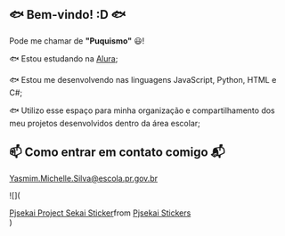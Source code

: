 ## 🐟 Bem-vindo! :D 🐟

Pode me chamar de **"Puquismo"** 😃!

🐟 Estou estudando na [Alura](https://www.alura.com.br);

🐟 Estou me desenvolvendo nas linguagens JavaScript, Python, HTML e C#;

🐟 Utilizo esse espaço para minha organização e compartilhamento dos meu projetos desenvolvidos dentro da área escolar;

## 📫 Como entrar em contato comigo 📬

 Yasmim.Michelle.Silva@escola.pr.gov.br


 ![](<div class="tenor-gif-embed" data-postid="20114869" data-share-method="host" data-aspect-ratio="1" data-width="100%"><a href="https://tenor.com/view/pjsekai-project-sekai-gif-20114869">Pjsekai Project Sekai Sticker</a>from <a href="https://tenor.com/search/pjsekai-stickers">Pjsekai Stickers</a></div> <script type="text/javascript" async src="https://tenor.com/embed.js"></script>)


<!--
**PukaPukismo/PukaPukismo** is a ✨ _special_ ✨ repository because its `README.md` (this file) appears on your GitHub profile.

Here are some ideas to get you started:

- 🔭 I’m currently working on ...
- 🌱 I’m currently learning ...
- 👯 I’m looking to collaborate on ...
- 🤔 I’m looking for help with ...
- 💬 Ask me about ...
- 📫 How to reach me: ...
- 😄 Pronouns: ...
- ⚡ Fun fact: ...
-->
